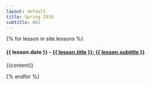 ```yaml
---
layout: default
title: Spring 2016
subtitle: 001
---
```

<div class="spring-2016">
    {% for lesson in site.lessons %}
       <h4>{{ lesson.date }} -  <a href="{{ lesson.url | prepend: site.baseurl }}"><span class="lesson-title">{{ lesson.title }}</span>: <span class="lesson-subtitle">{{ lesson.subtitle }}</span></a></h4>
       <p>{{content}}</p>
    {% endfor %}
</div>
